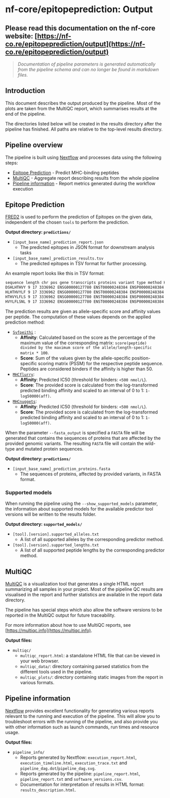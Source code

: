 # nf-core/epitopeprediction: Output

## Please read this documentation on the nf-core website: [https://nf-co.re/epitopeprediction/output](https://nf-co.re/epitopeprediction/output)

> _Documentation of pipeline parameters is generated automatically from the pipeline schema and can no longer be found in markdown files._

## Introduction

This document describes the output produced by the pipeline. Most of the plots are taken from the MultiQC report, which summarises results at the end of the pipeline.

The directories listed below will be created in the results directory after the pipeline has finished. All paths are relative to the top-level results directory.

## Pipeline overview

The pipeline is built using [Nextflow](https://www.nextflow.io/) and processes data using the following steps:

* [Epitope Prediction](#epitope-prediction) - Predict MHC-binding peptides
* [MultiQC](#multiqc) - Aggregate report describing results from the whole pipeline
* [Pipeline information](#pipeline-information) - Report metrics generated during the workflow execution

## Epitope Prediction

[FRED2](https://github.com/FRED-2) is used to perform the prediction of Epitopes on the given data, independent of the chosen `tools` to perform the prediction.

**Output directory: `predictions/`**

* `[input_base_name]_prediction_report.json`
  * The predicted epitopes in JSON format for downstream analysis tasks
* `[input_base_name]_prediction_results.tsv`
  * The predicted epitopes in TSV format for further processing.

An example report looks like this in TSV format:

```bash
sequence length chr pos gene transcripts proteins variant type method HLA-A*01:01 score HLA-A*01:01 affinity HLA-A*01:01 binder synonymous homozygous variant details (genomic) variant details (protein)
DSHLHTHVY 9 17 3336962 ENSG00000127780 ENST00000248384 ENSP00000248384 SNP syfpeithi-1.0 20.0 50.0 False False False c.173C>A p.Pro58His
HLHTHVYLF 9 17 3336962 ENSG00000127780 ENST00000248384 ENSP00000248384 SNP syfpeithi-1.0 3.0 7.5 False False False c.173C>A p.Pro58His
HTHVYLFLS 9 17 3336962 ENSG00000127780 ENST00000248384 ENSP00000248384 SNP syfpeithi-1.0 7.0 17.5 False False False c.173C>A p.Pro58His
HVYLFLSNL 9 17 3336962 ENSG00000127780 ENST00000248384 ENSP00000248384 SNP syfpeithi-1.0 0.0 0.0 False False False c.173C>A p.Pro58His
```

The prediction results are given as allele-specific score and affinity values per peptide. The computation of these values depends on the applied prediction method:

* [`Syfpeithi`](http://www.syfpeithi.de) :
  * **Affinity**: Calculated based on the score as the percentage of the maximum value of the corresponding matrix: `score(peptide) divided by the maximum score of the allele/length-specific matrix * 100`.
  * **Score**: Sum of the values given by the allele-specific position-specific scoring matrix (PSSM) for the respective peptide sequence.
Peptides are considered binders if the affinity is higher than 50.
* [`MHCflurry`](https://github.com/openvax/mhcflurry):
  * **Affinity**: Predicted IC50 (threshold for binders: `<500 nmol/L`).
  * **Score**: The provided score is calculated from the log-transformed predicted binding affinity and scaled to an interval of 0 to 1:  `1-log50000(aff)`.
* [`MHCnuggets`](https://github.com/KarchinLab/mhcnuggets):
  * **Affinity**: Predicted IC50 (threshold for binders: `<500 nmol/L`).
  * **Score**: The provided score is calculated from the log-transformed predicted binding affinity and scaled to an interval of 0 to 1:  `1-log50000(aff)`.

When the parameter `--fasta_output` is specified a `FASTA` file will be generated that contains the sequences of proteins that are affected by the provided genomic variants. The resulting `FASTA` file will contain the wild-type and mutated protein sequences.

**Output directory: `predictions/`**

* `[input_base_name]_prediction_proteins.fasta`
  * The sequences of proteins, affected by provided variants, in FASTA format.

### Supported models

When running the pipeline using the `--show_supported_models` parameter, the information about supported models for the available predictor tool versions will be written to the results folder.

**Output directory: `supported_models/`**

* `[tool].[version].supported_alleles.txt`
  * A list of all supported alleles by the corresponding predictor method.
* `[tool].[version].supported_lengths.txt`
  * A list of all supported peptide lengths by the corresponding predictor method.

## MultiQC

[MultiQC](http://multiqc.info) is a visualization tool that generates a single HTML report summarizing all samples in your project. Most of the pipeline QC results are visualised in the report and further statistics are available in the report data directory.

The pipeline has special steps which also allow the software versions to be reported in the MultiQC output for future traceability.

For more information about how to use MultiQC reports, see [https://multiqc.info](https://multiqc.info).

**Output files:**

* `multiqc/`
  * `multiqc_report.html`: a standalone HTML file that can be viewed in your web browser.
  * `multiqc_data/`: directory containing parsed statistics from the different tools used in the pipeline.
  * `multiqc_plots/`: directory containing static images from the report in various formats.

## Pipeline information

[Nextflow](https://www.nextflow.io/docs/latest/tracing.html) provides excellent functionality for generating various reports relevant to the running and execution of the pipeline. This will allow you to troubleshoot errors with the running of the pipeline, and also provide you with other information such as launch commands, run times and resource usage.

**Output files:**

* `pipeline_info/`
  * Reports generated by Nextflow: `execution_report.html`, `execution_timeline.html`, `execution_trace.txt` and `pipeline_dag.dot`/`pipeline_dag.svg`.
  * Reports generated by the pipeline: `pipeline_report.html`, `pipeline_report.txt` and `software_versions.csv`.
  * Documentation for interpretation of results in HTML format: `results_description.html`.
